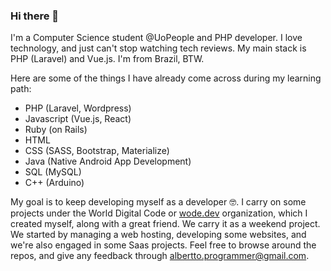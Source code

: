 ### Hi there 👋

I'm a Computer Science student @UoPeople and PHP developer. I love technology, and just can't stop watching tech reviews. My main stack is PHP (Laravel) and Vue.js. I'm from Brazil, BTW.

Here are some of the things I have already come across during my learning path:

- PHP (Laravel, Wordpress)
- Javascript (Vue.js, React)
- Ruby (on Rails)
- HTML
- CSS (SASS, Bootstrap, Materialize)
- Java (Native Android App Development)
- SQL (MySQL)
- C++ (Arduino)

My goal is to keep developing myself as a developer 🤓. 
I carry on some projects under the World Digital Code or [wode.dev](http://wode.dev) organization, which I created myself, along with a great friend. We carry it as a weekend project. We started by managing a web hosting, developing some websites, and we're also engaged in some Saas projects.
Feel free to browse around the repos, and give any feedback through albertto.programmer@gmail.com.

<!--
**alberttocastro/alberttocastro** is a ✨ _special_ ✨ repository because its `README.md` (this file) appears on your GitHub profile.

Here are some ideas to get you started:

- 🔭 I’m currently working on ...
- 🌱 I’m currently learning ...
- 👯 I’m looking to collaborate on ...
- 🤔 I’m looking for help with ...
- 💬 Ask me about ...
- 📫 How to reach me: ...
- 😄 Pronouns: ...
- ⚡ Fun fact: ...
-->

